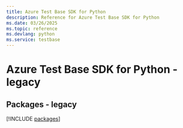 ```yaml
---
title: Azure Test Base SDK for Python
description: Reference for Azure Test Base SDK for Python
ms.date: 03/26/2025
ms.topic: reference
ms.devlang: python
ms.service: testbase
---
```

# Azure Test Base SDK for Python - legacy
## Packages - legacy
[!INCLUDE [packages](test-base-index.md)]